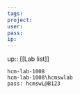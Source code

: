 ```yaml
---
tags: 
project: 
user:
pass: 
ip: 
---
```

up:: [[Lab list]]

```
hcm-lab-1008  
hcm-lab-1008\hcmswlab  
pass: hcmswL@B123
```
